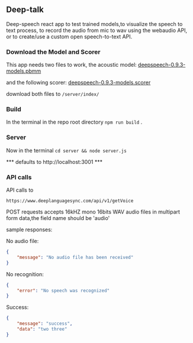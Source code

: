## Deep-talk
Deep-speech react app to test trained models,to visualize the speech to text process, to record the audio from mic to wav using the webaudio API, or to create/use a custom open speech-to-text API.



### Download the Model and Scorer

This app needs two files to work, the acoustic model:
[deepspeech-0.9.3-models.pbmm](https://github.com/mozilla/DeepSpeech/releases/download/v0.9.3/deepspeech-0.9.3-models.pbmm)

and the following scorer:
[deepspeech-0.9.3-models.scorer](https://github.com/mozilla/DeepSpeech/releases/download/v0.9.3/deepspeech-0.9.3-models.scorer)

download both files to `/server/index/`

### Build

In the terminal in the repo root directory `npm run build` .

### Server

Now in the terminal `cd server && node server.js`

*** defaults to http://localhost:3001 ***

### API calls

API calls to 

`https://www.deeplanguagesync.com/api/v1/getVoice`

POST requests accepts 16kHZ mono 16bits WAV audio files in multipart form data,the field name should be 'audio'

sample responses:

No audio file:
```json
{
    "message": "No audio file has been received"
}
```

No recognition:
```json
{
    "error": "No speech was recognized"
}
```

Success:
```json
{
    "message": "success",
    "data": "two three"
}
```




